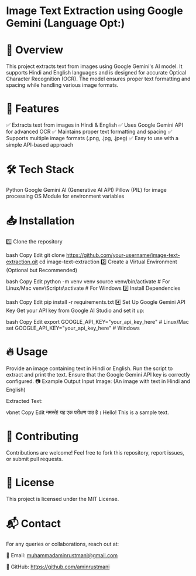  # Image Text Extraction using Google Gemini (Language Opt:)
 # 📌 Overview
This project extracts text from images using Google Gemini's AI model. It supports Hindi and English languages and is designed for accurate Optical Character Recognition (OCR). The model ensures proper text formatting and spacing while handling various image formats.

 # 🚀 Features
✅ Extracts text from images in Hindi & English
✅ Uses Google Gemini API for advanced OCR
✅ Maintains proper text formatting and spacing
✅ Supports multiple image formats (.png, .jpg, .jpeg)
✅ Easy to use with a simple API-based approach

# 🛠 Tech Stack
Python
Google Gemini AI (Generative AI API)
Pillow (PIL) for image processing
OS Module for environment variables
# 📥 Installation
1️⃣ Clone the repository

bash
Copy
Edit
git clone https://github.com/your-username/image-text-extraction.git
cd image-text-extraction
2️⃣ Create a Virtual Environment (Optional but Recommended)

bash
Copy
Edit
python -m venv venv
source venv/bin/activate  # For Linux/Mac
venv\Scripts\activate  # For Windows
3️⃣ Install Dependencies

bash
Copy
Edit
pip install -r requirements.txt
4️⃣ Set Up Google Gemini API Key
Get your API key from Google AI Studio and set it up:

bash
Copy
Edit
export GOOGLE_API_KEY="your_api_key_here"  # Linux/Mac
set GOOGLE_API_KEY="your_api_key_here"  # Windows
# 🔥 Usage
Provide an image containing text in Hindi or English.
Run the script to extract and print the text.
Ensure that the Google Gemini API key is correctly configured.
📷 Example Output
Input Image: (An image with text in Hindi and English)

Extracted Text:

vbnet
Copy
Edit
नमस्ते! यह एक परीक्षण पाठ है।
Hello! This is a sample text.
# 🤝 Contributing
Contributions are welcome! Feel free to fork this repository, report issues, or submit pull requests.

# 📜 License
This project is licensed under the MIT License.

# 📬 Contact
For any queries or collaborations, reach out at:

📧 Email: muhammadaminrustmani@gmail.com

🔗 GitHub: https://github.com/aminrustmani
